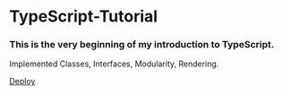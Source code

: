 # TypeScript-Tutorial


### This is the very beginning of my introduction to TypeScript. 
Implemented Classes, Interfaces, Modularity, Rendering.

[Deploy](https://eloquent-volhard-900282.netlify.app/)
